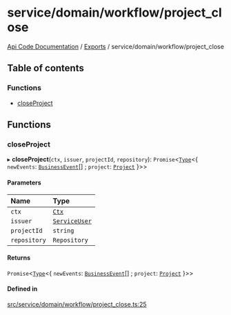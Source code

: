 # service/domain/workflow/project\_close
 
[Api Code Documentation](../README.md) / [Exports](../modules.md) / service/domain/workflow/project\_close

## Table of contents

### Functions

- [closeProject](service_domain_workflow_project_close.md#closeproject)

## Functions

### closeProject

▸ **closeProject**(`ctx`, `issuer`, `projectId`, `repository`): `Promise`\<[`Type`](result.md#type)\<\{ `newEvents`: [`BusinessEvent`](service_domain_business_event.md#businessevent)[] ; `project`: [`Project`](../interfaces/service_domain_workflow_project.Project.md)  }\>\>

#### Parameters

| Name | Type |
| :------ | :------ |
| `ctx` | [`Ctx`](../interfaces/lib_ctx.Ctx.md) |
| `issuer` | [`ServiceUser`](../interfaces/service_domain_organization_service_user.ServiceUser.md) |
| `projectId` | `string` |
| `repository` | `Repository` |

#### Returns

`Promise`\<[`Type`](result.md#type)\<\{ `newEvents`: [`BusinessEvent`](service_domain_business_event.md#businessevent)[] ; `project`: [`Project`](../interfaces/service_domain_workflow_project.Project.md)  }\>\>

#### Defined in

[src/service/domain/workflow/project_close.ts:25](https://github.com/openkfw/TruBudget/blob/d2b440c/api/src/service/domain/workflow/project_close.ts#L25)
